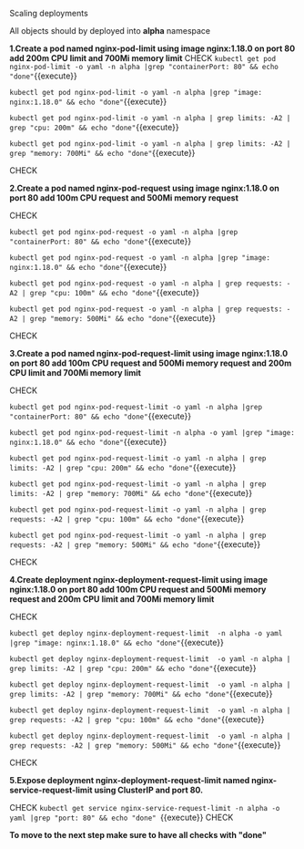 Scaling deployments 

All objects should by deployed into **alpha** namespace


**1.Create a pod named nginx-pod-limit using image nginx:1.18.0 on port 80 add 200m CPU limit and 700Mi memory limit**
CHECK
`kubectl get pod nginx-pod-limit -o yaml -n alpha |grep "containerPort: 80" && echo "done"`{{execute}} 

`kubectl get pod nginx-pod-limit -o yaml -n alpha |grep "image: nginx:1.18.0" && echo "done"`{{execute}} 

`kubectl get pod nginx-pod-limit -o yaml -n alpha | grep limits: -A2 | grep "cpu: 200m" && echo "done"`{{execute}} 

`kubectl get pod nginx-pod-limit -o yaml -n alpha | grep limits: -A2 | grep "memory: 700Mi" && echo "done"`{{execute}} 

CHECK


**2.Create a pod named nginx-pod-request using image nginx:1.18.0 on port 80 add 100m CPU request and 500Mi memory request**

CHECK

`kubectl get pod nginx-pod-request -o yaml -n alpha |grep "containerPort: 80" && echo "done"`{{execute}} 

`kubectl get pod nginx-pod-request -o yaml -n alpha |grep "image: nginx:1.18.0" && echo "done"`{{execute}} 

`kubectl get pod nginx-pod-request -o yaml -n alpha | grep requests: -A2 | grep "cpu: 100m" && echo "done"`{{execute}} 

`kubectl get pod nginx-pod-request -o yaml -n alpha | grep requests: -A2 | grep "memory: 500Mi" && echo "done"`{{execute}} 

CHECK

**3.Create a pod named nginx-pod-request-limit using image nginx:1.18.0 on port 80 add 100m CPU request and 500Mi memory request and 200m CPU limit and 700Mi memory limit**

CHECK

`kubectl get pod nginx-pod-request-limit -o yaml -n alpha |grep "containerPort: 80" && echo "done"`{{execute}} 

`kubectl get pod nginx-pod-request-limit -n alpha -o yaml |grep "image: nginx:1.18.0" && echo "done"`{{execute}} 

`kubectl get pod nginx-pod-request-limit -o yaml -n alpha | grep limits: -A2 | grep "cpu: 200m" && echo "done"`{{execute}} 

`kubectl get pod nginx-pod-request-limit -o yaml -n alpha | grep limits: -A2 | grep "memory: 700Mi" && echo "done"`{{execute}} 

`kubectl get pod nginx-pod-request-limit -o yaml -n alpha | grep requests: -A2 | grep "cpu: 100m" && echo "done"`{{execute}} 

`kubectl get pod nginx-pod-request-limit -o yaml -n alpha | grep requests: -A2 | grep "memory: 500Mi" && echo "done"`{{execute}} 

CHECK

**4.Create deployment  nginx-deployment-request-limit  using image nginx:1.18.0 on port 80 add 100m CPU request and 500Mi memory request and 200m CPU limit and 700Mi memory limit**

CHECK

`kubectl get deploy nginx-deployment-request-limit  -n alpha -o yaml |grep "image: nginx:1.18.0" && echo "done"`{{execute}} 

`kubectl get deploy nginx-deployment-request-limit  -o yaml -n alpha | grep limits: -A2 | grep "cpu: 200m" && echo "done"`{{execute}} 

`kubectl get deploy nginx-deployment-request-limit  -o yaml -n alpha | grep limits: -A2 | grep "memory: 700Mi" && echo "done"`{{execute}} 

`kubectl get deploy nginx-deployment-request-limit  -o yaml -n alpha | grep requests: -A2 | grep "cpu: 100m" && echo "done"`{{execute}} 

`kubectl get deploy nginx-deployment-request-limit  -o yaml -n alpha | grep requests: -A2 | grep "memory: 500Mi" && echo "done"`{{execute}} 

CHECK

**5.Expose deployment nginx-deployment-request-limit named nginx-service-request-limit using ClusterIP and port 80.**

CHECK
`kubectl get service nginx-service-request-limit -n alpha -o yaml |grep "port: 80" && echo "done" `{{execute}} 
CHECK


**To move to the next step make sure to have all checks with "done"**
